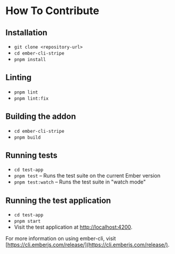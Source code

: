 # How To Contribute

## Installation

- `git clone <repository-url>`
- `cd ember-cli-stripe`
- `pnpm install`

## Linting

- `pnpm lint`
- `pnpm lint:fix`

## Building the addon

- `cd ember-cli-stripe`
- `pnpm build`

## Running tests

- `cd test-app`
- `pnpm test` – Runs the test suite on the current Ember version
- `pnpm test:watch` – Runs the test suite in "watch mode"

## Running the test application

- `cd test-app`
- `pnpm start`
- Visit the test application at [http://localhost:4200](http://localhost:4200).

For more information on using ember-cli, visit [https://cli.emberjs.com/release/](https://cli.emberjs.com/release/).
